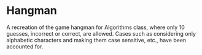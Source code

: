 # Hangman

A recreation of the game hangman for Algorithms class, where only 10 guesses, incorrect or correct, are allowed. Cases such as considering only alphabetic characters and making them case sensitive, etc., have been accounted for.
